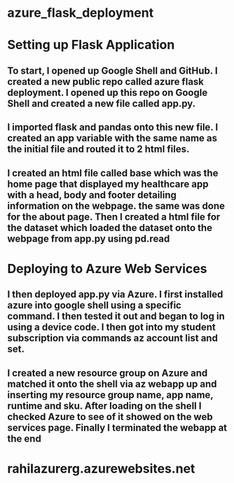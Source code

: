 # azure_flask_deployment
# Setting up Flask Application
## To start, I opened up Google Shell and GitHub. I created a new public repo called azure flask deployment. I opened up this repo on Google Shell and created a new file called app.py.
## I imported flask and pandas onto this new file. I created an app variable with the same name as the initial file and routed it to 2 html files. 
## I created an html file called base which was the home page that displayed my healthcare app with a head, body and footer detailing information on the webpage. the same was done for the about page. Then I created a html file for the dataset which loaded the dataset onto the webpage from app.py using pd.read

# Deploying to Azure Web Services
## I then deployed app.py via Azure. I first installed azure into google shell using a specific command. I then tested it out and began to log in using a device code. I then got into my student subscription via commands az account list and set. 
## I created a new resource group on Azure and matched it onto the shell via az webapp up and inserting my resource group name, app name, runtime and sku. After loading on the shell I checked Azure to see of it showed on the web services page. Finally I terminated the webapp at the end

# rahilazurerg.azurewebsites.net
